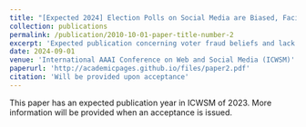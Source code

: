 ```yaml
---
title: "[Expected 2024] Election Polls on Social Media are Biased, Facilitate Voter Fraud Beliefs, and Grow in Popularity"
collection: publications
permalink: /publication/2010-10-01-paper-title-number-2
excerpt: 'Expected publication concerning voter fraud beliefs and lack of transperency in social media systems.'
date: 2024-09-01
venue: 'International AAAI Conference on Web and Social Media (ICWSM)'
paperurl: 'http://academicpages.github.io/files/paper2.pdf'
citation: 'Will be provided upon acceptance'
---
```


This paper has an expected publication year in ICWSM of 2023. More information will be provided when an acceptance is issued. 